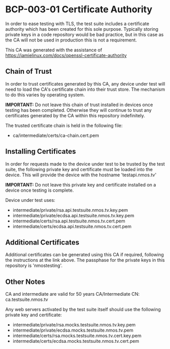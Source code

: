 # BCP-003-01 Certificate Authority

In order to ease testing with TLS, the test suite includes a certificate authority which has been created for this sole
purpose. Typically storing private keys in a code repository would be bad practice, but in this case as the CA will not
be used in production this is not a requirement.

This CA was generated with the assistance of <https://jamielinux.com/docs/openssl-certificate-authority>

## Chain of Trust

In order to trust certificates generated by this CA, any device under test will need to load the CA's certificate chain
into their trust store. The mechanism to do this varies by operating system.

**IMPORTANT:** Do not leave this chain of trust installed in devices once testing has been completed. Otherwise they
will continue to trust any certificates generated by the CA within this repository indefinitely.

The trusted certificate chain is held in the following file:
*   ca/intermediate/certs/ca-chain.cert.pem

## Installing Certificates

In order for requests made to the device under test to be trusted by the test suite, the following private key and
certificate must be loaded into the device. This will provide the device with the hostname 'testapi.nmos.tv'

**IMPORTANT:** Do not leave this private key and certificate installed on a device once testing is complete.

Device under test uses:
*   intermediate/private/rsa.api.testsuite.nmos.tv.key.pem
*   intermediate/private/ecdsa.api.testsuite.nmos.tv.key.pem
*   intermediate/certs/rsa.api.testsuite.nmos.tv.cert.pem
*   intermediate/certs/ecdsa.api.testsuite.nmos.tv.cert.pem

## Additional Certificates

Additional certificates can be generated using this CA if required, following the instructions at the link above. The
passphase for the private keys in this repository is 'nmostesting'.

## Other Notes

CA and intermediate are valid for 50 years
CA/Intermediate CN: ca.testsuite.nmos.tv

Any web servers activated by the test suite itself should use the following private key and certificate:
*   intermediate/private/rsa.mocks.testsuite.nmos.tv.key.pem
*   intermediate/private/ecdsa.mocks.testsuite.nmos.tv.pem
*   intermediate/certs/rsa.mocks.testsuite.nmos.tv.cert.key.pem
*   intermediate/certs/ecdsa.mocks.testsuite.nmos.tv.cert.pem
